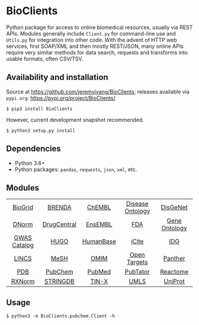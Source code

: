 # BioClients

Python package for access to online biomedical resources,
usually via REST APIs. Modules generally include
`Client.py` for command-line use and `Utils.py` for
integration into other code. With the advent of HTTP web services,
first SOAP/XML and then mostly REST/JSON, many online APIs
require very similar methods for data search, requests
and transforms into usable formats, often CSV/TSV.

## Availability and installation

Source at <https://github.com/jeremyjyang/BioClients>;
releases available via `pypi.org`:
<https://pypi.org/project/BioClients/>.

```
$ pip3 install BioClients
```

However, current development snapshot recommended.

```
$ python3 setup.py install
```

## Dependencies

* Python 3.6+
* Python packages: `pandas`, `requests`, `json`, `xml`, etc.

## Modules

| | | | | |
|:--:|:--:|:--:|:--:|:--:|
| [BioGrid](doc/biogrid.md) | [BRENDA](doc/brenda.md) | [ChEMBL](doc/chembl.md) |[Disease Ontology](doc/diseaseontology.md) | [DisGeNet](doc/disgenet.md)
| [DNorm](doc/dnorm.md) | [DrugCentral](doc/drugcentral.md) | [EnsEMBL](doc/ensembl.md) | [FDA](doc/fda.md) | [Gene Ontology](doc/geneontology.md)
| [GWAS Catalog](doc/gwascatalog.md) | [HUGO](doc/hugo.md) | [HumanBase](doc/humanbase.md) | [iCite](doc/icite.md) | [IDG](doc/idg.md)
| [LINCS](doc/lincs.md) | [MeSH](doc/mesh.md) | [OMIM](doc/omim.md) | [Open Targets](doc/opentargets.md) | [Panther](doc/panther.md)
| [PDB](doc/pdb.md) | [PubChem](doc/pubchem.md) | [PubMed](doc/pubmed.md) | [PubTator](doc/pubtator.md) | [Reactome](doc/reactome.md)
| [RXNorm](doc/rxnorm.md) | [STRINGDB](doc/stringdb.md) | [TIN-X](doc/tinx.md) | [UMLS](doc/umls.md) | [UniProt](doc/uniprot.md)

## Usage

```
$ python3 -m BioClients.pubchem.Client -h
```
